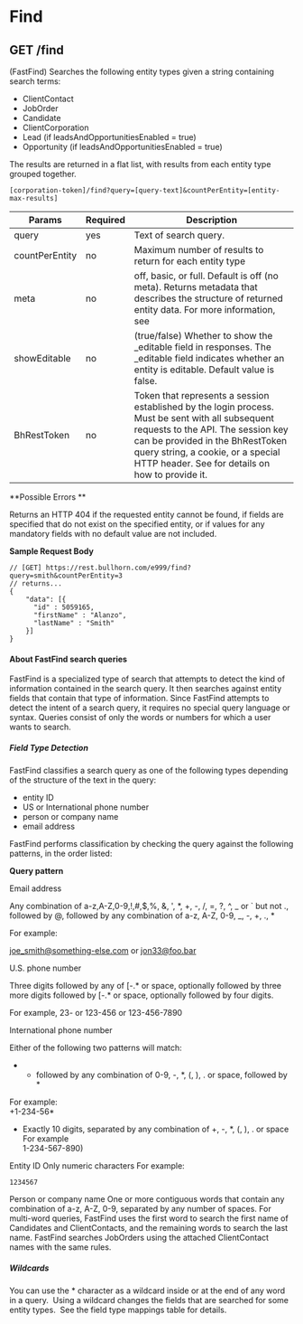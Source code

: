 
# Find

## <span class="tag">GET</span> /find

(FastFind) Searches the following entity types given a string containing search terms:

*   ClientContact
*   JobOrder
*   Candidate
*   ClientCorporation
*   Lead (if leadsAndOpportunitiesEnabled = true)
*   Opportunity (if leadsAndOpportunitiesEnabled = true)

The results are returned in a flat list, with results from each entity type grouped together.

```
[corporation-token]/find?query=[query-text]&countPerEntity=[entity-max-results]
```

Params | Required | Description
------ | -------- | -----
query | yes | Text of search query.
countPerEntity | no | Maximum number of results to return for each entity type
meta | no | off, basic, or full. Default is off (no meta). Returns metadata that describes the structure of returned entity data. For more information, see
showEditable | no | (true/false) Whether to show the _editable field in responses. The _editable field indicates whether an entity is editable. Default value is false.
BhRestToken | no | Token that represents a session established by the login process. Must be sent with all subsequent requests to the API. The session key can be provided in the BhRestToken query string, a cookie, or a special HTTP header. See for details on how to provide it.



**Possible Errors **

Returns an HTTP 404 if the requested entity cannot be found, if fields are specified that do not exist on the specified entity, or if values for any mandatory fields with no default value are not included.

**Sample Request Body**
```
// [GET] https://rest.bullhorn.com/e999/find?query=smith&countPerEntity=3
// returns...
{
    "data": [{
      "id" : 5059165,
      "firstName" : "Alanzo",
      "lastName" : "Smith"
    }]
}
```

#### About FastFind search queries

FastFind is a specialized type of search that attempts to detect the kind of information contained in the search query. It then searches against entity fields that contain that type of information. Since FastFind attempts to detect the intent of a search query, it requires no special query language or syntax. Queries consist of only the words or numbers for which a user wants to search.

##### Field Type Detection

FastFind classifies a search query as one of the following types depending of the structure of the text in the query:

*   entity ID
*   US or International phone number
*   person or company name
*   email address

FastFind performs classification by checking the query against the following patterns, in the order listed:





**Query pattern**

Email address

Any combination of a-z,A-Z,0-9,!,#,$,%, &, ', *, +, -, /, =, ?, ^, _ or ` but not ., followed by @, followed by any combination of a-z, A-Z, 0-9, _, -, +, ., *

For example:

[joe_smith@something-else.com](mailto:joe_smith@something-else.com) or [jon33@foo.bar](mailto:jon33@foo.bar)

U.S. phone number

Three digits followed by any of [-.* or space, optionally followed by three more digits followed by [-.* or space, optionally followed by four digits.

For example, 23- or 123-456 or 123-456-7890

International phone number

Either of the following two patterns will match:

*   + followed by any combination of 0-9, -, *, (, ), . or space, followed by *

For example:  
 +1-234-56*

*   Exactly 10 digits, separated by any combination of +, -, *, (, ), . or space  
     For example  
     1-234-567-890)


Entity ID
Only numeric characters For example:

```
1234567
```

Person or company name
One or more contiguous words that contain any combination of a-z, A-Z, 0-9, separated by any number of spaces. For multi-word queries, FastFind uses the first word to search the first name of Candidates and ClientContacts, and the remaining words to search the last name. FastFind searches JobOrders using the attached ClientContact names with the same rules.

##### Wildcards

You can use the * character as a wildcard inside or at the end of any word in a query.  Using a wildcard changes the fields that are searched for some entity types.  See the field type mappings table for details.
